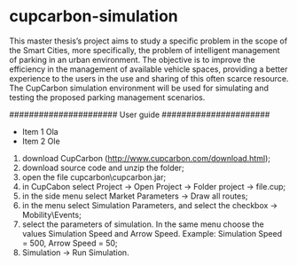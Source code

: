 # cupcarbon-simulation
This master thesis’s project aims to study a specific problem in the scope of the Smart Cities, more specifically, 
the problem of intelligent management of parking in an urban environment. The objective is to improve the efficiency 
in the management of available vehicle spaces, providing a better experience to the users in the use and sharing of 
this often scarce resource. The CupCarbon simulation environment will be used for simulating and testing the proposed 
parking management scenarios.

###################### User guide ######################

* Item 1 Ola
* Item 2 Ole

1. download CupCarbon (http://www.cupcarbon.com/download.html);
2. download source code and unzip the folder;
3. open the file cupcarbon\cupcarbon.jar;
4. in CupCabon select Project -> Open Project -> Folder project -> file.cup;
5. in the side menu select Market Parameters -> Draw all routes;
6. in the menu select Simulation Parameters, and select the checkbox -> Mobility\Events;
7. select the parameters of simulation. In the same menu choose the values Simulation Speed and Arrow Speed. 
   Example: Simulation Speed = 500, Arrow Speed = 50;   
8. Simulation -> Run Simulation.

